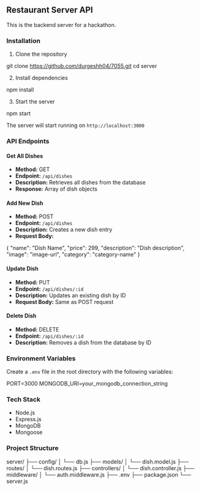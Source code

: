 ## Restaurant Server API

This is the backend server for a hackathon.

### Installation

1. Clone the repository

git clone https://github.com/durgeshh04/7055.git
cd server

2. Install dependencies

npm install

3. Start the server

npm start

The server will start running on `http://localhost:3000`

### API Endpoints

#### Get All Dishes

- **Method:** GET
- **Endpoint:** `/api/dishes`
- **Description:** Retrieves all dishes from the database
- **Response:** Array of dish objects

#### Add New Dish

- **Method:** POST
- **Endpoint:** `/api/dishes`
- **Description:** Creates a new dish entry
- **Request Body:**

{
"name": "Dish Name",
"price": 299,
"description": "Dish description",
"image": "image-url",
"category": "category-name"
}

#### Update Dish

- **Method:** PUT
- **Endpoint:** `/api/dishes/:id`
- **Description:** Updates an existing dish by ID
- **Request Body:** Same as POST request

#### Delete Dish

- **Method:** DELETE
- **Endpoint:** `/api/dishes/:id`
- **Description:** Removes a dish from the database by ID

### Environment Variables

Create a `.env` file in the root directory with the following variables:

PORT=3000
MONGODB_URI=your_mongodb_connection_string

### Tech Stack

- Node.js
- Express.js
- MongoDB
- Mongoose

### Project Structure

server/
├── config/
│ └── db.js
├── models/
│ └── dish.model.js
├── routes/
│ └── dish.routes.js
├── controllers/
│ └── dish.controller.js
├── middleware/
│ └── auth.middleware.js
├── .env
├── package.json
└── server.js
